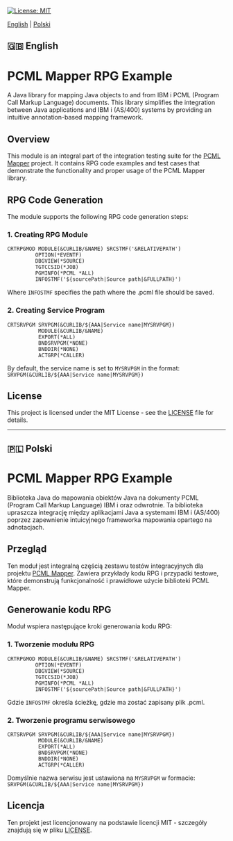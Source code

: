 [![License: MIT](https://img.shields.io/badge/License-MIT-yellow.svg)](https://opensource.org/licenses/MIT)

[English](#english-section) | [Polski](#polski-section)

<a name="english-section"></a>
## 🇬🇧 English

# PCML Mapper RPG Example

A Java library for mapping Java objects to and from IBM i PCML (Program Call Markup Language) documents. This library simplifies the integration between Java applications and IBM i (AS/400) systems by providing an intuitive annotation-based mapping framework.

## Overview

This module is an integral part of the integration testing suite for the [PCML Mapper](https://github.com/ako74programmer/pcml-mapper) project. It contains RPG code examples and test cases that demonstrate the functionality and proper usage of the PCML Mapper library.

## RPG Code Generation

The module supports the following RPG code generation steps:

### 1. Creating RPG Module

```
CRTRPGMOD MODULE(&CURLIB/&NAME) SRCSTMF('&RELATIVEPATH') 
         OPTION(*EVENTF) 
         DBGVIEW(*SOURCE) 
         TGTCCSID(*JOB) 
         PGMINFO(*PCML *ALL) 
         INFOSTMF('${sourcePath|Source path|&FULLPATH}')
```

Where `INFOSTMF` specifies the path where the .pcml file should be saved.

### 2. Creating Service Program

```
CRTSRVPGM SRVPGM(&CURLIB/${AAA|Service name|MYSRVPGM}) 
          MODULE(&CURLIB/&NAME) 
          EXPORT(*ALL) 
          BNDSRVPGM(*NONE) 
          BNDDIR(*NONE) 
          ACTGRP(*CALLER)
```

By default, the service name is set to `MYSRVPGM` in the format: `SRVPGM(&CURLIB/${AAA|Service name|MYSRVPGM})`

## License

This project is licensed under the MIT License - see the [LICENSE](LICENSE) file for details.

---

<a name="polski-section"></a>
## 🇵🇱 Polski

# PCML Mapper RPG Example

Biblioteka Java do mapowania obiektów Java na dokumenty PCML (Program Call Markup Language) IBM i oraz odwrotnie. Ta biblioteka upraszcza integrację między aplikacjami Java a systemami IBM i (AS/400) poprzez zapewnienie intuicyjnego frameworka mapowania opartego na adnotacjach.

## Przegląd

Ten moduł jest integralną częścią zestawu testów integracyjnych dla projektu [PCML Mapper](https://github.com/ako74programmer/pcml-mapper). Zawiera przykłady kodu RPG i przypadki testowe, które demonstrują funkcjonalność i prawidłowe użycie biblioteki PCML Mapper.

## Generowanie kodu RPG

Moduł wspiera następujące kroki generowania kodu RPG:

### 1. Tworzenie modułu RPG

```
CRTRPGMOD MODULE(&CURLIB/&NAME) SRCSTMF('&RELATIVEPATH') 
         OPTION(*EVENTF) 
         DBGVIEW(*SOURCE) 
         TGTCCSID(*JOB) 
         PGMINFO(*PCML *ALL) 
         INFOSTMF('${sourcePath|Source path|&FULLPATH}')
```

Gdzie `INFOSTMF` określa ścieżkę, gdzie ma zostać zapisany plik .pcml.

### 2. Tworzenie programu serwisowego

```
CRTSRVPGM SRVPGM(&CURLIB/${AAA|Service name|MYSRVPGM}) 
          MODULE(&CURLIB/&NAME) 
          EXPORT(*ALL) 
          BNDSRVPGM(*NONE) 
          BNDDIR(*NONE) 
          ACTGRP(*CALLER)
```

Domyślnie nazwa serwisu jest ustawiona na `MYSRVPGM` w formacie: `SRVPGM(&CURLIB/${AAA|Service name|MYSRVPGM})`

## Licencja

Ten projekt jest licencjonowany na podstawie licencji MIT - szczegóły znajdują się w pliku [LICENSE](LICENSE).
